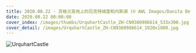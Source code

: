 ```yaml
---
title: 2020.08.22 - 苏格兰高地上的厄克特城堡和内斯湖 (© AWL Images/Danita Delimont)
date: 2020.08.22 00:00:00
cover_index: /images/thumbs/UrquhartCastle_ZH-CN9360986614_533x300.jpg
cover_detail: /images/UrquhartCastle_ZH-CN9360986614_1920x1080.jpg
---
```


![UrquhartCastle](/images/UrquhartCastle_ZH-CN9360986614_1920x1080.jpg)
